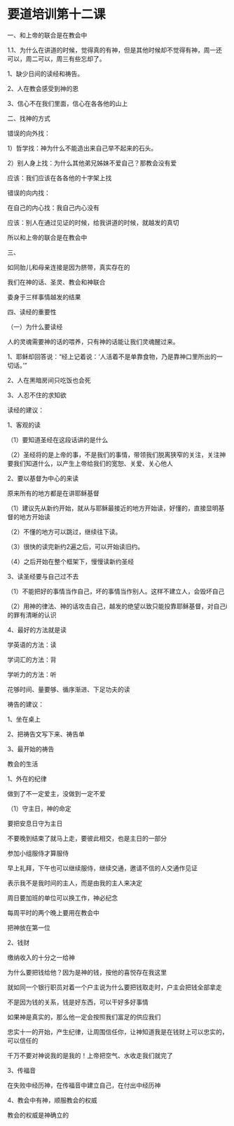 # 要道培训第十二课

一、和上帝的联合是在教会中

1.1、为什么在讲道的时候，觉得真的有神，但是其他时候却不觉得有神，周一还可以，周二可以，周三有些忘却了。

1、缺少日间的读经和祷告。

2、人在教会感受到神的恩

3、信心不在我们里面，信心在各各他的山上

 

二、找神的方式

错误的向外找：

1）哲学找：神为什么不能造出来自己举不起来的石头。

2）别人身上找：为什么其他弟兄姊妹不爱自己？那教会没有爱

应该：我们应该在各各他的十字架上找

 

错误的向内找：

在自己的内心找：我自己内心没有

应该：别人在通过见证的时候，给我讲道的时候，就越发的真切

 

所以和上帝的联合是在教会中

 

三、

如同胎儿和母亲连接是因为脐带，真实存在的

我们在神的话、圣灵、教会和神联合

委身于三样事情越发的结果

 

四、读经的重要性

（一）为什么要读经

人的灵魂需要神的话的喂养，只有神的话能让我们灵魂醒过来。

1、耶稣却回答说：“经上记着说：‘人活着不是单靠食物，乃是靠神口里所出的一切话。’”

2、人在黑暗房间只吃饭也会死

3、人忍不住的求知欲

 

 

读经的建议：

1、客观的读

（1）要知道圣经在这段话讲的是什么

（2）圣经将的是上帝的事，不是我们的事情，带领我们脱离狭窄的关注，关注神要我们知道什么，以产生上帝给我们的宽恕、关爱、关心他人

2、要以基督为中心的来读

原来所有的地方都是在讲耶稣基督

（1）建议先从新约开始，就从与耶稣最接近的地方开始读，好懂的，直接显明基督的地方开始读

（2）不懂的地方可以跳过，继续往下读。

（3）很快的读完新约2遍之后，可以开始读旧约。

（4）之后开始在整个框架下，慢慢读新约圣经

3、读圣经要与自己过不去

（1）不能把好的事情当作自己，坏的事情当作别人。这样不建立人，会毁坏自己

（2）用神的律法、神的话攻击自己，越发的绝望以致只能投靠耶稣基督，对自己i的罪有清晰的认识

4、最好的方法就是读

学英语的方法：读

学词汇的方法：背

学听力的方法：听

花够时间、量要够、循序渐进、下足功夫的读

 

祷告的建议：

1、坐在桌上

2、把祷告文写下来、祷告单

3、最开始的祷告

 

教会的生活

1、外在的纪律

做到了不一定爱主，没做到一定不爱

（1）守主日，神的命定

要把安息日守为主日

不要晚到结束了就马上走，要彼此相交，也是主日的一部分

参加小组服侍才算服侍

早上礼拜，下午也可以继续服侍，继续交通，邀请不信的人交通作见证

表示我不是我时间的主人，而是由我的主人来决定

周日要加班的单位可以换工作，神必纪念

每周平时的两个晚上要用在教会中

把神放在第一位

 

2、钱财

缴纳收入的十分之一给神

为什么要把钱给他？因为是神的钱，按他的喜悦存在我这里

就如同一个银行职员对着一个户主说为什么要把钱取走时，户主会把钱全部拿走

不是因为钱的关系，钱是好东西，可以干好多好事情

如果神是真实的，那么他一定会按照我们富足的供应我们

忠实十一的开始，产生纪律，让周围信任你，让神知道我是在钱财上可以忠实的，可以信任的

千万不要对神说我的是我的！上帝把空气、水收走我们就完了

 

3、传福音

在失败中经历神，在传福音中建立自己，在付出中经历神

 

4、教会中有神，顺服教会的权威

教会的权威是神确立的